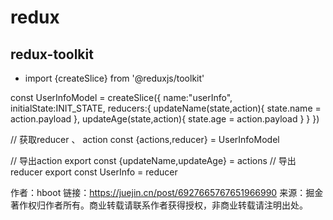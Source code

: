 # redux
## redux-toolkit

* import {createSlice} from '@reduxjs/toolkit'

const UserInfoModel = createSlice({
    name:"userInfo",
    initialState:INIT_STATE,
    reducers:{
        updateName(state,action){
            state.name = action.payload
        },
        updateAge(state,action){
            state.age = action.payload
        }
    }
})

// 获取reducer 、 action
const {actions,reducer} = UserInfoModel

// 导出action
export const {updateName,updateAge} = actions
// 导出reducer
export const UserInfo = reducer

作者：hboot
链接：https://juejin.cn/post/6927665767651966990
来源：掘金
著作权归作者所有。商业转载请联系作者获得授权，非商业转载请注明出处。
